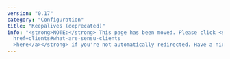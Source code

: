 ```yaml
---
version: "0.17"
category: "Configuration"
title: "Keepalives (deprecated)"
info: "<strong>NOTE:</strong> This page has been moved. Please click <strong><a
  href=clients#what-are-sensu-clients
  >here</a></strong> if you're not automatically redirected. Have a nice day!"
---
```


<meta http-equiv="refresh" content="1;url=clients#what-are-sensu-clients">
